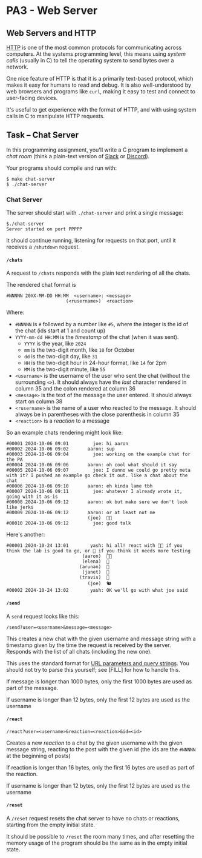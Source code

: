 # PA3 - Web Server

## Web Servers and HTTP

[HTTP](https://en.wikipedia.org/wiki/HTTP) is one of the most common protocols
for communicating across computers. At the systems programming level, this means
using _system calls_ (usually in C) to tell the operating system to send bytes
over a network.

One nice feature of HTTP is that it is a primarily text-based protocol, which
makes it easy for humans to read and debug. It is also well-understood by web
browsers and programs like `curl`, making it easy to test and connect to
user-facing devices.

It's useful to get experience with the format of HTTP, and with using system
calls in C to manipulate HTTP requests.

## Task – Chat Server

In this programming assignment, you'll write a C program to implement a _chat
room_ (think a plain-text version of [Slack](https://slack.com/) or
[Discord](https://discord.com/)).

Your programs should compile and run with:

```
$ make chat-server
$ ./chat-server
```

### Chat Server

The server should start with `./chat-server` and print a single message:

```
$./chat-server
Server started on port PPPPP
```

It should continue running, listening for requests on that port, until it
receives a `/shutdown` request.

#### `/chats`

A request to `/chats` responds with the plain text rendering of all the chats.

The rendered chat format is

```
#NNNNN 20XX-MM-DD HH:MM  <username>: <message>
                      (<rusername>)  <reaction>
```

Where:

- `#NNNNN` is `#` followed by a number like `#5`, where the integer is the id of the
chat (ids start at 1 and count up)
- `YYYY-mm-dd HH:MM` is the _timestamp_ of the chat (when it was sent).
    - `YYYY` is the year, like `2024`
    - `mm` is the two-digit month, like `10` for October
    - `dd` is the two-digit day, like `31`
    - `HH` is the two-digit hour in 24-hour format, like `14` for 2pm
    - `MM` is the two-digit minute, like `55`
- `<username>` is the username of the user who sent the chat (without the
surrounding `<>`). It should always have the *last* character rendered in column 35 and the colon rendered at column 36
- `<message>` is the text of the message the user entered. It should always start on column 38
- `<rusername>` is the name of a user who reacted to the message. It should always be in parentheses with the close parenthesis in column 35
- `<reaction>` is a _reaction_ to a message

So an example chats rendering might look like:

```
#00001 2024-10-06 09:01         joe: hi aaron
#00002 2024-10-06 09:02       aaron: sup
#00003 2024-10-06 09:04         joe: working on the example chat for the PA
#00004 2024-10-06 09:06       aaron: oh cool what should it say
#00005 2024-10-06 09:07         joe: I dunno we could go pretty meta with it? I pushed an example go check it out. like a chat about the chat
#00006 2024-10-06 09:10       aaron: eh kinda lame tbh
#00007 2024-10-06 09:11         joe: whatever I already wrote it, going with it as-is
#00008 2024-10-06 09:12       aaron: ok but make sure we don't look like jerks
#00009 2024-10-06 09:12       aaron: or at least not me
                              (joe)  👍🏻 
#00010 2024-10-06 09:12         joe: good talk
```


Here's another:

```
#00001 2024-10-24 13:01        yash: hi all! react with 👍🏻 if you think the lab is good to go, or 😬 if you think it needs more testing
                            (aaron)  👍🏻 
                            (elena)  😬 
                           (arunan)  😬 
                            (janet)  😬 
                           (travis)  😬 
                              (joe)  🐿️
#00002 2024-10-24 13:02        yash: OK we'll go with what joe said
```

#### `/send`

A `send` request looks like this:

`/send?user=<username>&message=<message>`

This creates a new chat with the given username and message string with a
timestamp given by the time the request is received by the server.  Responds
with the list of all chats (including the new one).

This uses the standard format for [URL parameters and query
strings](https://en.wikipedia.org/wiki/Query_string). You should not try to
parse this yourself; see [FILL] for how to handle this.

If message is longer than 1000 bytes, only the first 1000 bytes are used as part
of the message.

If username is longer than 12 bytes, only the first 12 bytes are used as the
username

#### `/react`

```
/react?user=<username>&reaction=<reaction>&id=<id>
```

Creates a new *reaction* to a chat by the given username with the given message
string, reacting to the post with the given id (the ids are the `#NNNNN` at the
beginning of posts)

If reaction is longer than 16 bytes, only the first 16 bytes are used as part
of the reaction.

If username is longer than 12 bytes, only the first 12 bytes are used as the
username

#### `/reset`

A `/reset` request resets the chat server to have no chats or reactions,
starting from the empty initial state.

It should be possible to `/reset` the room many times, and after resetting the
memory usage of the program should be the same as in the empty initial
state.
